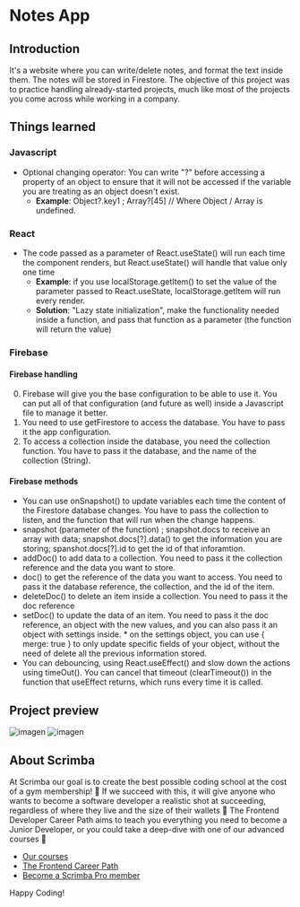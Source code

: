 # Notes App
## Introduction
It's a website where you can write/delete notes, and format the text inside them. The notes will be stored in Firestore.
The objective of this project was to practice handling already-started projects, much like most of the projects you come across while working in a company. 

## Things learned
  ### Javascript
  * Optional changing operator: You can write "?" before accessing a property of an object to ensure that it will not be accessed if the variable you are treating as an object doesn't exist. 
    * **Example**: Object?.key1 ; Array?[45] // Where Object / Array is undefined.
  ### React
  * The code passed as a parameter of React.useState() will run each time the component renders, but React.useState() will handle that value only one time
    * **Example**: if you use localStorage.getItem() to set the value of the parameter passed to React.useState, localStorage.getItem will run every render.
    * **Solution**: "Lazy state initialization", make the functionality needed inside a function, and pass that function as a parameter (the function will return the value)
  ### Firebase
  #### Firebase handling
   0. Firebase will give you the base configuration to be able to use it. You can put all of that configuration (and future as well) inside a Javascript file to manage it better.
   1. You need to use getFirestore to access the database. You have to pass it the app configuration. 
   2. To access a collection inside the database, you need the collection function. You have to pass it the database, and the name of the collection (String).
  #### Firebase methods
   * You can use onSnapshot() to update variables each time the content of the Firestore database changes. You have to pass the collection to listen, and the function that will run when the change happens. 
   * snapshot (parameter of the function) ; snapshot.docs to receive an array with data; snapshot.docs[?].data() to get the information you are storing; spanshot.docs[?].id to get the id of that inforamtion.
   * addDoc() to add data to a collection. You need to pass it the collection reference and the data you want to store.
   * doc() to get the reference of the data you want to access. You need to pass it the database reference, the collection, and the id of the item.
   * deleteDoc() to delete an item inside a collection. You need to pass it the doc reference
   * setDoc() to update the data of an item. You need to pass it the doc reference, an object with the new values, and you can also pass it an object with settings inside.
    * on the settings object, you can use { merge: true } to only update specific fields of your object, without the need of delete all the previous information stored.
   * You can debouncing, using React.useEffect() and slow down the actions using timeOut(). You can cancel that timeout (clearTimeout()) in the function that useEffect returns, which runs every time it is called.
## Project preview
![imagen](https://github.com/user-attachments/assets/392b8e7a-7b29-4960-bda6-6d16086b0efd) ![imagen](https://github.com/user-attachments/assets/d09d1073-910b-4aa1-be07-c70349b8fad2)

## About Scrimba

At Scrimba our goal is to create the best possible coding school at the cost of a gym membership! 💜
If we succeed with this, it will give anyone who wants to become a software developer a realistic shot at succeeding, regardless of where they live and the size of their wallets 🎉
The Frontend Developer Career Path aims to teach you everything you need to become a Junior Developer, or you could take a deep-dive with one of our advanced courses 🚀

- [Our courses](https://scrimba.com/allcourses)
- [The Frontend Career Path](https://scrimba.com/learn/frontend)
- [Become a Scrimba Pro member](https://scrimba.com/pricing)

Happy Coding!
